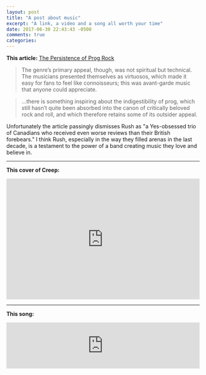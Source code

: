 ```yaml
---
layout: post
title: "A post about music"
excerpt: "A link, a video and a song all worth your time"
date: 2017-06-30 22:43:43 -0500
comments: true
categories: 
---
```


**This article:** [The Persistence of Prog Rock](http://www.newyorker.com/magazine/2017/06/19/the-persistence-of-prog-rock)

> The genre’s primary appeal, though, was not spiritual but technical. The musicians presented themselves as virtuosos, which made it easy for fans to feel like connoisseurs; this was avant-garde music that anyone could appreciate.

> ...there is something inspiring about the indigestibility of prog, which still hasn’t quite been absorbed into the canon of critically beloved rock and roll, and which therefore retains some of its outsider appeal.

Unfortunately the article passingly dismisses Rush as "a Yes-obsessed trio of Canadians who received even worse reviews than their British forebears." I think Rush, especially in the way they filled arenas in the last decade, is a testament to the power of a band creating music they love and believe in.

---

**This cover of Creep:**

<iframe width="100%" height="315" src="https://www.youtube.com/embed/tcNuPheBQgU" frameborder="0" allowfullscreen></iframe>

---

**This song:**

<iframe style="border: 0; width: 100%; height: 120px;" src="https://bandcamp.com/EmbeddedPlayer/album=750355191/size=large/bgcol=ffffff/linkcol=0687f5/tracklist=false/artwork=small/track=1637315201/transparent=true/" seamless>

...is my new favorite song.
